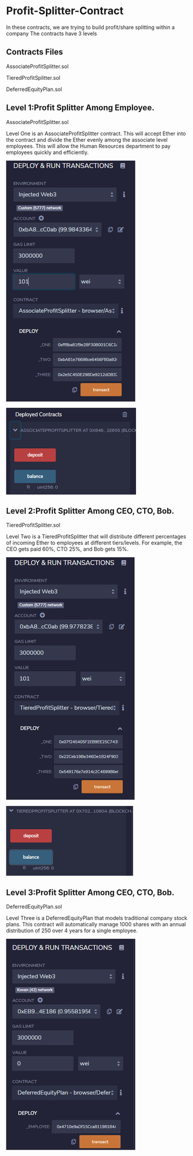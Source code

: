 # Profit-Splitter-Contract

In these contracts, we are trying to build profit/share splitting within  a company The contracts have 3 levels

## Contracts Files
AssociateProfitSplitter.sol

TieredProfitSplitter.sol 

DeferredEquityPlan.sol 

## Level 1:Profit Splitter Among Employee.
AssociateProfitSplitter.sol

Level One is an AssociateProfitSplitter contract. This will accept Ether into the contract and divide the Ether evenly among the associate level employees. This will allow the Human Resources department to pay employees quickly and efficiently.

![DeployLevel1](./images/Fig1.1.png)

![DeployLevel1](./images/Fig1.2.png)

## Level 2:Profit Splitter Among CEO, CTO, Bob.
TieredProfitSplitter.sol 

Level Two is a TieredProfitSplitter that will distribute different percentages of incoming Ether to employees at different tiers/levels. For example, the CEO gets paid 60%, CTO 25%, and Bob gets 15%.

![DeployLevel2](./images/Fig2.1.png)

![DeployLevel2](./images/Fig2.2.png)

## Level 3:Profit Splitter Among CEO, CTO, Bob.
DeferredEquityPlan.sol 

Level Three is a DeferredEquityPlan that models traditional company stock plans. This contract will automatically manage 1000 shares with an annual distribution of 250 over 4 years for a single employee.

![DeployLevel3](./images/Fig3.png)